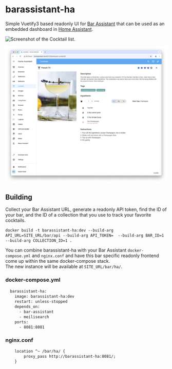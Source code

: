 # barassistant-ha
Simple Vuetify3 based readonly UI for [Bar Assistant](https://github.com/karlomikus/bar-assistant) that can be used as an embedded dashboard in [Home Assistant](https://www.home-assistant.io).

![Screenshot of the Cocktail list.](doc/screenshot.png)

![Screenshot of a recipe.](doc/screenshot2.png)

## Building

Collect your Bar Assistant URL, generate a readonly API token, find the ID of your bar, and the ID of a collection that you use to track your favorite cocktails.

```
docker build -t barassistant-ha:dev --build-arg API_URL=SITE_URL/bar/api --build-arg API_TOKEN=  --build-arg BAR_ID=1 --build-arg COLLECTION_ID=1 .
```

You can combine barassistant-ha with your Bar Assistant `docker-compose.yml` and `nginx.conf` and have this bar specific readonly frontend come up within the same docker-compose stack.  
The new instance will be available at `SITE_URL/bar/ha/`.

### docker-compose.yml
```
  barassistant-ha:
    image: barassistant-ha:dev
    restart: unless-stopped
    depends_on:
      - bar-assistant
      - meilisearch
    ports:
      - 8081:8081
```

### nginx.conf
```
    location ^~ /bar/ha/ {
        proxy_pass http://barassistant-ha:8081/;
    }
```
